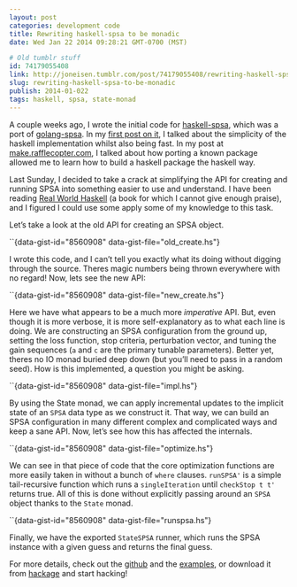 ```yaml
---
layout: post
categories: development code
title: Rewriting haskell-spsa to be monadic
date: Wed Jan 22 2014 09:28:21 GMT-0700 (MST)

# Old tumblr stuff
id: 74179055408
link: http://joneisen.tumblr.com/post/74179055408/rewriting-haskell-spsa-to-be-monadic
slug: rewriting-haskell-spsa-to-be-monadic
publish: 2014-01-022
tags: haskell, spsa, state-monad
---
```



A couple weeks ago, I wrote the initial code for [haskell-spsa](https://github.com/yanatan16/haskell-spsa), which was a port of [golang-spsa](https://github.com/yanatan16/haskell-spsa). In my [first post on it](http://blog.joneisen.me/post/72830370364), I talked about the simplicity of the haskell implementation whilst also being fast. In my post at [make.rafflecopter.com](http://make.rafflecopter.com/side-project-jon-haskell.html), I talked about how porting a known package allowed me to learn how to build a haskell package the haskell way.

Last Sunday, I decided to take a crack at simplifying the API for creating and running SPSA into something easier to use and understand. I have been reading [Real World Haskell](http://book.realworldhaskell.org/) (a book for which I cannot give enough praise), and I figured I could use some apply some of my knowledge to this task.

Let’s take a look at the old API for creating an SPSA object.

``{data-gist-id="8560908" data-gist-file="old_create.hs"}

I wrote this code, and I can’t tell you exactly what its doing without digging through the source. Theres magic numbers being thrown everywhere with no regard! Now, lets see the new API:

``{data-gist-id="8560908" data-gist-file="new_create.hs"}

Here we have what appears to be a much more *imperative* API. But, even though it is more verbose, it is more self-explanatory as to what each line is doing. We are constructing an SPSA configuration from the ground up, setting the loss function, stop criteria, perturbation vector, and tuning the gain sequences (`a` and `c` are the primary tunable parameters). Better yet, theres no IO monad buried deep down (but you’ll need to pass in a random seed). How is this implemented, a question you might be asking.

``{data-gist-id="8560908" data-gist-file="impl.hs"}

By using the State monad, we can apply incremental updates to the implicit state of an `SPSA` data type as we construct it. That way, we can build an SPSA configuration in many different complex and complicated ways and keep a sane API. Now, let’s see how this has affected the internals.

``{data-gist-id="8560908" data-gist-file="optimize.hs"}

We can see in that piece of code that the core optimization functions are more easily taken in without a bunch of `where` clauses. `runSPSA'` is a simple tail-recursive function which runs a `singleIteration` until `checkStop t t'` returns true. All of this is done without explicitly passing around an `SPSA` object thanks to the `State` monad.

``{data-gist-id="8560908" data-gist-file="runspsa.hs"}

Finally, we have the exported `StateSPSA` runner, which runs the SPSA instance with a given guess and returns the final guess.

For more details, check out the [github](https://github.com/yanatan16/haskell-spsa) and the [examples](https://github.com/yanatan16/haskell-spsa/tree/master/example), or download it from [hackage](http://hackage.haskell.org/package/spsa) and start hacking!

